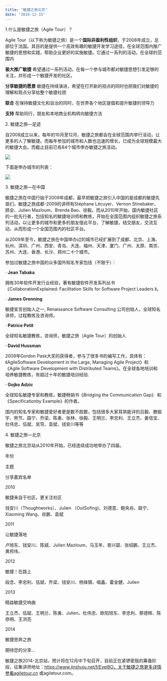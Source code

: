 ```yaml
---
title: "敏捷之旅北京"
date: "2014-12-15"
---
```


1.什么是敏捷之旅（Agile Tour）？

Agile Tour（以下称为敏捷之旅）是一个**国际非盈利性组织**，于2008年成立，总部位于法国。其目的是提供一个高效有趣的敏捷开发学习途径，在全球范围内推广敏捷的思想和实践，帮助企业更好的实施敏捷。它通过一系列的活动，在全球的范围内

**极大推广敏捷** 希望通过一系列活动，在每一个参与城市都对敏捷思想引发足够的关注，并形成一个敏捷开发的社区。

**分享敏捷的愿景** 敏捷在持续演进，希望在打开新的视点的同时也把我们对敏捷的理解和观点分享给整个敏捷社团

**联合** 在保持敏捷文化和自治的同时，在世界各个地区提倡和提升敏捷的领导力

**支持** 帮助同行，朋友和本地商业机构转向敏捷方法

2\. 敏捷之旅—足迹

自2008成立以来，每年的10月至12月，敏捷之旅都会在全球范围内举行活动，让更多的人了解敏捷。而每年参加的城市和人数也迅速的增长，已成为全球规模最大的敏捷大会。而截止目前已有84个城市申办敏捷之旅活动。

![](http://mmbiz.qpic.cn/mmbiz/SqAkq7HWyVIX2P4Hyaic0EicctoPibTf44vOicVR9GaeghmQJQvmBoLPsE7p1r1CTYGWzRQT7KQgfulQdlDP3ia1kvw/640?tp=webp)

下面是申办城市的列表：

![](http://mmbiz.qpic.cn/mmbiz/SqAkq7HWyVIX2P4Hyaic0EicctoPibTf44vPauIdX52O1klweNibq7G9W863OwHzP5Sa3lQqicUEwFrOLIvdBEHLo6Q/640?tp=webp)

3\. 敏捷之旅—在中国

敏捷之旅在中国行始于2009年成都，最早把敏捷之旅引入中国的是成都的敏捷先驱们，敏捷之旅成都-2009的讲师有Stéphane Lécuyer、Vernon Stinebaker、顾全、Julien Mazloum、Brenda Bao、徐毅。而从2010年开始，国内敏捷社区的一批先行者，包括知名的敏捷培训师和教练，开始在全国范围内组织敏捷之旅系列活动，以让更多的城市和更多的朋友借此平台，了解敏捷，结交朋友，交流互动，从而形成一个全国范围内的社区平台。

从2009年至今，敏捷之旅在中国申办过的城市已经扩展到了成都、北京、上海、杭州、深圳、广州、西安、青岛、大连、福州、天津、厦门、广州、太原、南京、苏州、大连、香港、长沙、郑州二十个城市。

参加过敏捷之旅中国的众多国外知名专家包括（不限于）：

· **Jean Tabaka**

拥有30年软件开发行业经验，著有敏捷软件开发系列丛书《CollaborationExplained: Facilitation Skills for Software Project Leaders 》。

· **James Grenning**

敏捷宣言创始人之一, Renaissance Software Consulting 公司创始人，全球知名讲师，过程教练及咨询师。

· **Patrice Petit**

全球知名敏捷教练，咨询师，敏捷之旅（Agile Tour）的创始人

**· David Hussman**

2009年Gordon Pask大奖的获得者，参与了很多书的编写工作，具体有：《AgileSoftware Development in the Large, Managing Agile Project》和《Agile Software Development with Distributed Teams》。在全球各地培训和培养敏捷教练，有超过十年的敏捷培训经验.

**· Gojko Adzic**

全球知名敏捷专家和教练，敏捷畅销书《Bridging the Communication Gap》 和《Specificationby Example》的作者。

国内的知名专家和敏捷爱好者更是数不胜数，包括很多大家耳熟能详的吕毅、滕振宇、熊节、路宁、乔梁、陈勇、张林、徐毅、王明兰、李忠利、王立杰、姜信宝、杜伟忠、伍斌、吴穹、袁斌、钱安川等等

4\. 敏捷之旅—北京

敏捷之旅北京站从2010年开始，已经连续成功地举办了四届。

年份

主题

分享嘉宾名单

2010

敏捷来自于社区，更关注社区

钱安川（Thoughtworks）、Julien （OutSofing)、刘德意、鲍央舟、路宁、Xiaoming Wang、肖鹏、袁斌

2011

让敏捷落地

卢旭东、钱安川、陈斌、Julien Mazloum、马玉年、景兴碧、张绍鹏、王立杰、黄邦伟、

2012

敏捷！在路上

段念、李忠利、伍斌、乔梁、钱安川、杨锋镝、唱鑫、霍金健、Julien

2013

精益敏捷交响曲

王立杰、伍斌、王明兰、陈勇、Julien、杜伟忠、欧阳旭东、李忠利、蔡德辉、陈恭明、王洪亮

2014

敏捷思奔之旅

期待您的分享...

敏捷之旅2014-北京站，预计将在12月中下旬召开，目前正在紧锣密鼓的筹备阶段，征集讲师地址：https://www.jinshuju.net/f/Evel8O，关于敏捷之旅更多详情参看agiletour.cn 或agiletour.com。
